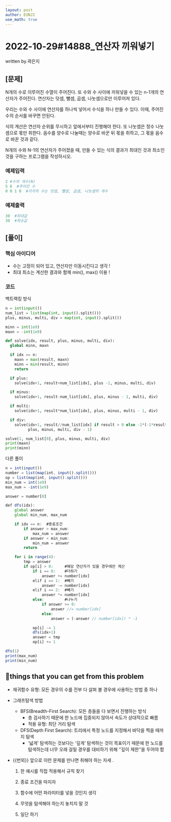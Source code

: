 ```yaml
---
layout: post
author: EUNJI
use_math: true
---
```


# 2022-10-29#14888_연산자 끼워넣기

written by.곽은지

## [문제]

N개의 수로 이루어진 수열이 주어진다. 또 수와 수 사이에 끼워넣을 수 있는 n-1개의 연산자가 주어진다. 연산자는 덧셈, 뺄셈, 곱셈, 나눗셈으로만 이루어져 있다.

우리는 수와 수 사이에 연산자를 하나씩 넣어서 수식을 하나 만들 수 있다. 이때, 주어진 수의 순서를 바꾸면 안된다.

식의 계산은 연산자 순위를 무시하고 앞에서부터 진행해야 한다. 또 나눗셈은 정수 나눗셈으로 몫만 취한다. 음수를 양수로 나눌때는 양수로 바꾼 뒤 몫을 취하고, 그 몫을 음수로 바꾼 것과 같다. 

N개의 수와 N-1의 연산자가 주어졌을 때, 만들 수 있는 식의 결과가 최대인 것과 최소인 것을 구하는 프로그램을 작성하시오.

### 예제입력

```python
2 #수의 개수(N)
5 6  #주어진 수 
0 0 1 0  #각각의 수는 덧셈, 뺼셈, 곱셈, 나눗셈의 개수
```

### 예제출력

```python
30  #최대값
30  #최솟값
```

## [풀이]

### 핵심 아이디어

- 수는 고정이 되어 있고, 연산자만 이동시킨다고 생각 !
- 최대 최소는 계산한 결과와 함께 min(), max() 이용 !

### 코드

백트랙킹 방식

```python
n = int(input())
num_list = list(map(int, input().split()))
plus, minus, multi, div = map(int, input().split())

minn = int(1e9)
maxn = -int(1e9)

def solve(idx, result, plus, minus, multi, div):
  global minn, maxn

  if idx == n:
    maxn = max(result, maxn)
    minn = min(result, minn)
    return

  if plus:
    solve(idx+1, result+num_list[idx], plus -1, minus, multi, div)

  if minus:
    solve(idx+1, result-num_list[idx], plus, minus - 1, multi, div)

  if multi:
    solve(idx+1, result*num_list[idx], plus, minus, multi - 1, div)

  if div:
    solve(idx+1, result//num_list[idx] if result > 0 else -1*(-1*result//num_list[idx]), 
          plus, minus, multi, div - 1)

solve(1, num_list[0], plus, minus, multi, div)
print(maxn)
print(minn)
```

다른 풀이

```jsx
n = int(input())
number = list(map(int, input().split()))
op = list(map(int, input().split()))
min_num = int(1e9)
max_num = -int(1e9)

answer = number[0]

def dfs(idx):
    global answer
    global min_num, max_num

    if idx == n:  #종료조건
        if answer > max_num:
            max_num = answer
        if answer < min_num:
            min_num = answer
        return

    for i in range(4):
        tmp = answer
        if op[i] > 0:     #해당 연산자가 있을 경우에만 계산
            if i == 0:    #더하기
                answer += number[idx]
            elif i == 1:  #빼기
                answer -= number[idx]
            elif i == 2:  #빼기
                answer *= number[idx]
            else:         #나누기
                if answer >= 0:
                    answer //= number[idx]
                else:
                    answer = (-answer // number[idx]) * -1

            op[i] -= 1
            dfs(idx+1)
            answer = tmp
            op[i] += 1

dfs(1)
print(max_num)
print(min_num)
```

## **📌things that you can get from this problem**

- 재귀함수 유형: 모든 경우의 수를 전부 다 살펴 볼 경우에 사용하는 방법 중 하나
- 그래프탐색 방법
    - BFS(Breadth-First Search): 모든 층들을 다 보면서 진행하는 방식
        - 층 검사하기 때문에 한 노드에 집중되지 않아서 속도가 상대적으로 빠름
        - 적용 유형: 최단 거리 탐색
    - DFS(Depth First Search): 트리에서 특정 노드를 지정해서 바닥을 찍을 때까지 탐색
        - ‘넓게’ 탐색하는 것보다는 ‘깊게’ 탐색하는 것이 목표이기 때문에 한 노드를 탐색하는데 너무 오래 걸릴 경우를 대비하기 위해 ‘’깊이 제한’’을 두어야 함
- {{번외}} 앞으로 이런 문제를 만나면 취해야 하는 자세 .
  
     1. 한 예시를 직접 적용해서 규칙 찾기
       
    1. 종료 조건을 따지자
    2. 함수에 어떤 파라미터를 넣을 것인지 생각
    3. 무엇을 탐색해야 하는지 놓치지 말 것
    4. 일단 하기

